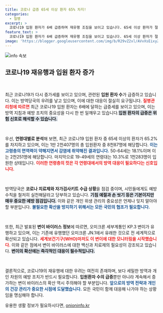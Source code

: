 ```yaml
---
title: 코로나 급증 65세 이상 환자 65% 차지!
categories:
  - 질병
excerpt: >
  코로나19 입원 환자가 6배 급증하며 재유행 조짐을 보이고 있습니다. 65세 이상 환자가 절반 이상을 차지하고, 새로운 KP.3 변이가 확산세를 이끌고 있습니다. 방역당국의 대응과 예방 수칙 준수가 중요합니다! 클릭하여 자세히 알아보세요!
feature_text: >
  코로나19 입원 환자가 6배 급증하며 재유행 조짐을 보이고 있습니다. 65세 이상 환자가 절반 이상을 차지하고, 새로운 KP.3 변이가 확산세를 이끌고 있습니다. 방역당국의 대응과 예방 수칙 준수가 중요합니다! 클릭하여 자세히 알아보세요!
image: 'https://blogger.googleusercontent.com/img/b/R29vZ2xl/AVvXsEixyZcFfHzMRdzZMjFBmAUKJYCLCGyLL1o632UiGVXcaFdKo_bkvkuCioo0uUKlGfBVcT3P84aROyZIXSBEx3Aw5nCQ3pTgDom1WDC4m8eifvWiAmWEEVb4x6G_l8C0QH225ldMjyaFvpxGEBGNO37VmDTDMHGhJPq73UglMfDca1-0aw/s1600/blogspot.png'
---
```


<p><img src="https://blogger.googleusercontent.com/img/b/R29vZ2xl/AVvXsEixyZcFfHzMRdzZMjFBmAUKJYCLCGyLL1o632UiGVXcaFdKo_bkvkuCioo0uUKlGfBVcT3P84aROyZIXSBEx3Aw5nCQ3pTgDom1WDC4m8eifvWiAmWEEVb4x6G_l8C0QH225ldMjyaFvpxGEBGNO37VmDTDMHGhJPq73UglMfDca1-0aw/s1600/blogspot.png" alt="info 속보" /></p>

<h2 data-ke-size="size26">코로나19 재유행과 입원 환자 증가</h2>

<p data-ke-size="size16">&nbsp;</p>

<p>최근 코로나19가 다시 증가세를 보이고 있으며, 관련된 <b>입원 환자 수</b>가 급증하고 있습니다. 이는 방역당국의 우려를 낳고 있으며, 이에 대한 대응이 절실히 요구됩니다. <b><span style="color: #ee2323;">질병관리청에 따르면</span></b> 최근 코로나19 입원 환자는 6배에 달하는 급증세를 보이고 있으며, 이는 방역 지침과 예방 조치의 중요성을 다시 한 번 일깨우고 있습니다.<b><span style="background-color: #21538527;">입원 환자의 급증은 위험 신호로 해석할 수 있습니다.</span></b></p>

<p data-ke-size="size16">&nbsp;</p>

<p>우선, <b>연령대별로 분석</b>해 보면, 최근 코로나19 입원 환자 중 65세 이상의 환자가 65.2%를 차지하고 있으며, 이는 1만 2천407명의 총 입원환자 중 8천87명에 해당합니다. <b><span style="color: #1a5490;">이는 고령층의 면역력이 약해지면서 감염에 취약해진 결과입니다.</span></b> 50-64세는 18.1%이며 이는 2천251명에 해당합니다. 마지막으로 19-49세의 연령대는 10.3%로 1천283명이 입원한 상태입니다. <b><span style="color: #ee2323;">이러한 연령층의 컷은 각 연령대에서의 방역 대응이 필요하다는 신호입니다.</span></b></p>

<p data-ke-size="size16">&nbsp;</p>

<p>방역당국은 <b>코로나 치료제와 자가검사키트 수급 상황</b>을 점검 중이며, 시민들에게도 예방 수칙을 철저히 실천해달라고 당부하고 있습니다. <b><span style="background-color: #21538527;">기침 예절과 손 씻기 등은 기본이지만 매우 중요한 예방 점검입니다.</span></b> 이와 같은 개인 위생 관리의 중요성은 언제나 잊지 말아야 할 부분입니다. <b><span style="color: #1a5490;">불필요한 확산을 방지하기 위해서는 모든 국민의 협조가 필요합니다.</span></b></p>

<p data-ke-size="size16">&nbsp;</p>

<p>또한, 최근 발표된 <b>변이 바이러스 정보</b>에 따르면, 오미크론 세부계통인 KP.3 변이가 유행하고 있으며, 이는 기존에 유행했던 오미크론 JN.1에서 유래한 것으로 전 세계적으로 확산되고 있습니다. <b><span style="color: #ee2323;">세계보건기구(WHO)마저도 이 변이에 대한 모니터링을 시작했습니다.</span></b> 이와 같은 점에서 변이 바이러스에 대한 백신과 치료제의 필요성이 강조되고 있습니다. <b><span style="background-color: #21538527;">변이의 확산에는 즉각적인 대응이 필수적입니다.</span></b></p>

<p data-ke-size="size16">&nbsp;</p>

<p>결론적으로, 코로나19의 재유행에 대한 우려는 여전히 존재하며, 보다 세밀한 방역과 개인 차원의 예방 조치가 반드시 필요합니다. <b>입원환자 수의 급증</b>뿐만 아니라 계속해서 증가하는 변이 바이러스의 확산 역시 주의해야 할 부분입니다. <b><span style="color: #1a5490;">앞으로의 방역 전략과 개인의 건강 관리가 중요한 시점에 도달했습니다.</span></b> 모든 국민이 함께 대응해 나가야 하는 상황임을 명심해야 합니다.</p>
유용한 생활 정보가 필요하시다면, <a href="https://onioninfo.kr" rel="dofollow">onioninfo.kr</a>


